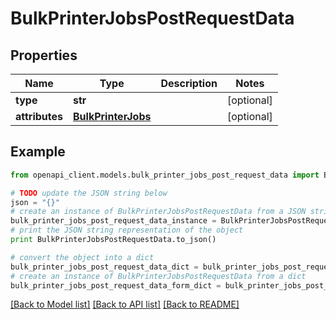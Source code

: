 # BulkPrinterJobsPostRequestData


## Properties
Name | Type | Description | Notes
------------ | ------------- | ------------- | -------------
**type** | **str** |  | [optional] 
**attributes** | [**BulkPrinterJobs**](BulkPrinterJobs.md) |  | [optional] 

## Example

```python
from openapi_client.models.bulk_printer_jobs_post_request_data import BulkPrinterJobsPostRequestData

# TODO update the JSON string below
json = "{}"
# create an instance of BulkPrinterJobsPostRequestData from a JSON string
bulk_printer_jobs_post_request_data_instance = BulkPrinterJobsPostRequestData.from_json(json)
# print the JSON string representation of the object
print BulkPrinterJobsPostRequestData.to_json()

# convert the object into a dict
bulk_printer_jobs_post_request_data_dict = bulk_printer_jobs_post_request_data_instance.to_dict()
# create an instance of BulkPrinterJobsPostRequestData from a dict
bulk_printer_jobs_post_request_data_form_dict = bulk_printer_jobs_post_request_data.from_dict(bulk_printer_jobs_post_request_data_dict)
```
[[Back to Model list]](../README.md#documentation-for-models) [[Back to API list]](../README.md#documentation-for-api-endpoints) [[Back to README]](../README.md)


